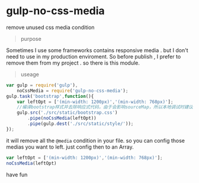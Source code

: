 # gulp-no-css-media

remove unused css media condition 

> purpose   

Sometimes I use some frameworks contains responsive media . but I don't need to use in my production enviroment.
So before publish , I prefer to remove them from my project . so there is this module.

> useage

```javascript
var gulp = require('gulp'),
    noCssMedia = require('gulp-no-css-media');
gulp.task('bootstrap',function(){
    var leftOpt = ['(min-width: 1200px)','(min-width: 768px)'];
    //编译bootstrap样式并去除响应式代码，由于会影响sourceMap，所以本地调试时建议不去除@Media
    gulp.src('./src/static/bootstrap.css')
        .pipe(noCssMedia(leftOpt))
        .pipe(gulp.dest('./src/static/style/'));
});
```
it will remove all the `@media` condition in your file. so you can config those medias you want to left.
just config then to an Array.
```javascript
var leftOpt = ['(min-width: 1200px)','(min-width: 768px)'];
noCssMedia(leftOpt)
```


have fun